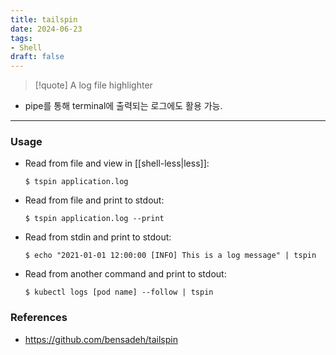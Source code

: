 ```yaml
---
title: tailspin
date: 2024-06-23
tags:
- Shell
draft: false
---
```


> [!quote] A log file highlighter
- pipe를 통해 terminal에 출력되는 로그에도 활용 가능.


---
### Usage
- Read from file and view in [[shell-less|less]]:
    ```shellscript
    $ tspin application.log
    ```

- Read from file and print to stdout:
    ```shellscript
    $ tspin application.log --print
    ```

- Read from stdin and print to stdout:
    ```shellscript
    $ echo "2021-01-01 12:00:00 [INFO] This is a log message" | tspin 
    ```

- Read from another command and print to stdout:
    ```shellscript
    $ kubectl logs [pod name] --follow | tspin
    ```



### References
- https://github.com/bensadeh/tailspin